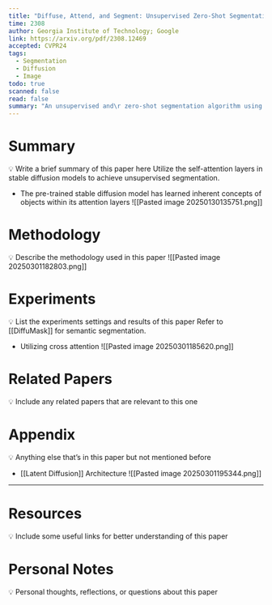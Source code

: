 ```yaml
---
title: "Diffuse, Attend, and Segment: Unsupervised Zero-Shot Segmentation using Stable Diffusion"
time: 2308
author: Georgia Institute of Technology; Google
link: https://arxiv.org/pdf/2308.12469
accepted: CVPR24
tags:
  - Segmentation
  - Diffusion
  - Image
todo: true
scanned: false
read: false
summary: "An unsupervised and\r zero-shot segmentation algorithm using a pre-trained stable diffu\rsion model."
---
```

# Summary
💡 Write a brief summary of this paper here
Utilize the self-attention layers in stable diffusion models to achieve unsupervised segmentation.
- The pre-trained stable diffusion model has learned inherent concepts of objects within its attention layers
![[Pasted image 20250130135751.png]]
# Methodology
💡 Describe the methodology used in this paper
![[Pasted image 20250301182803.png]]
# Experiments
💡 List the experiments settings and results of this paper
Refer to [[DiffuMask]] for semantic segmentation.
- Utilizing cross attention
![[Pasted image 20250301185620.png]]
# Related Papers
💡 Include any related papers that are relevant to this one

# Appendix
💡 Anything else that’s in this paper but not mentioned before
- [[Latent Diffusion]] Architecture
![[Pasted image 20250301195344.png]]

---
# Resources
💡 Include some useful links for better understanding of this paper

# Personal Notes
💡 Personal thoughts, reflections, or questions about this paper